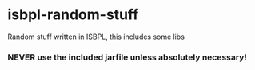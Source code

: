 # isbpl-random-stuff
Random stuff written in ISBPL, this includes some libs

### NEVER use the included jarfile unless absolutely necessary!
